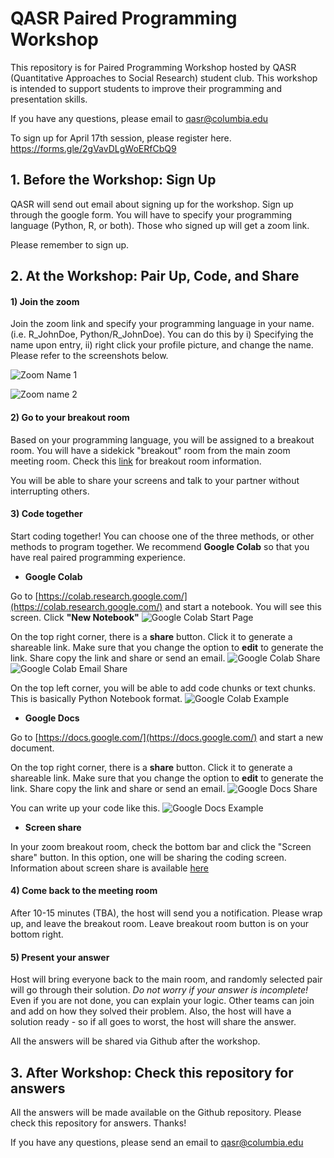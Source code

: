 # QASR Paired Programming Workshop

This repository is for Paired Programming Workshop hosted by QASR (Quantitative Approaches to Social Research) student club.
This workshop is intended to support students to improve their programming and presentation skills.

If you have any questions, please email to [qasr@columbia.edu](mailto:qasr@columbia.edu)

To sign up for April 17th session, please register here. https://forms.gle/2gVavDLgWoERfCbQ9



## 1. Before the Workshop: Sign Up

QASR will send out email about signing up for the workshop. Sign up through the google form. You will have to specify your programming language (Python, R, or both). Those who signed up will get a zoom link.

Please remember to sign up.


## 2. At the Workshop: Pair Up, Code, and Share

#### **1) Join the zoom**

Join the zoom link and specify your programming language in your name. (i.e. R_JohnDoe, Python/R_JohnDoe). You can do this by i) Specifying the name upon entry, ii) right click your profile picture, and change the name. Please refer to the screenshots below.

![Zoom Name 1](/images/zoom1.png)

![Zoom name 2](/images/zoom2.png)


#### **2) Go to your breakout room**

Based on your programming language, you will be assigned to a breakout room. You will have a sidekick "breakout" room from the main zoom meeting room. Check this [link](https://support.zoom.us/hc/en-us/articles/206476313-Managing-Video-Breakout-Rooms) for breakout room information.

You will be able to share your screens and talk to your partner without interrupting others.


#### **3) Code together**

Start coding together! You can choose one of the three methods, or other methods to program together. We recommend **Google Colab** so that you have real paired programming experience.

* **Google Colab**

Go to [https://colab.research.google.com/](https://colab.research.google.com/) and start a notebook. You will see this screen. Click **"New Notebook"**
![Google Colab Start Page](https://raw.githubusercontent.com/bolimsydneyson/QASR_paired_programming/master/images/colab1.png)

On the top right corner, there is a **share** button. Click it to generate a shareable link. Make sure that you change the option to **edit** to generate the link. Share copy the link and share or send an email.
![Google Colab Share](https://raw.githubusercontent.com/bolimsydneyson/QASR_paired_programming/master/images/colab3_link.png)
![Google Colab Email Share](https://raw.githubusercontent.com/bolimsydneyson/QASR_paired_programming/master/images/colab3_email.png)

On the top left corner, you will be able to add code chunks or text chunks. This is basically Python Notebook format.
![Google Colab Example](https://raw.githubusercontent.com/bolimsydneyson/QASR_paired_programming/master/images/colab4.png)


* **Google Docs**

Go to [https://docs.google.com/](https://docs.google.com/) and start a new document.

On the top right corner, there is a **share** button. Click it to generate a shareable link. Make sure that you change the option to **edit** to generate the link. Share copy the link and share or send an email.
![Google Docs Share](https://raw.githubusercontent.com/bolimsydneyson/QASR_paired_programming/master/images/docs1.png)

You can write up your code like this.
![Google Docs Example](https://raw.githubusercontent.com/bolimsydneyson/QASR_paired_programming/master/images/docs2.png)


* **Screen share**

In your zoom breakout room, check the bottom bar and click the "Screen share" button. In this option, one will be sharing the coding screen.  Information about screen share is available [here](https://support.zoom.us/hc/en-us/articles/201362633-How-Do-I-Start-A-Screen-Share-Meeting-)


#### **4) Come back to the meeting room**

After 10-15 minutes (TBA), the host will send you a notification. Please wrap up, and leave the breakout room. Leave breakout room button is on your bottom right.


#### **5) Present your answer**

Host will bring everyone back to the main room, and randomly selected pair will go through their solution. _Do not worry if your answer is incomplete!_ Even if you are not done, you can explain your logic. Other teams can join and add on how they solved their problem. Also, the host will have a solution ready - so if all goes to worst, the host will share the answer.

All the answers will be shared via Github after the workshop.



## 3. After Workshop: Check this repository for answers

All the answers will be made available on the Github repository. Please check this repository for answers. Thanks!

If you have any questions, please send an email to [qasr@columbia.edu](mailto:qasr@columbia.edu)

